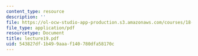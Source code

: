 ```yaml
---
content_type: resource
description: ''
file: https://ol-ocw-studio-app-production.s3.amazonaws.com/courses/18-152-introduction-to-partial-differential-equations-fall-2005/543827df1b499aaaf140780dfa58170c_lecture19.pdf
file_type: application/pdf
resourcetype: Document
title: lecture19.pdf
uid: 543827df-1b49-9aaa-f140-780dfa58170c
---
```

